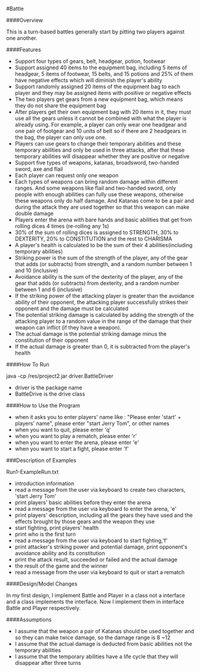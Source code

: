 #Battle

####Overview
   
This is a turn-based battles generally start by pitting two    players against one another. 

####Features

  * Support four types of gears, belt, headgear, potion, footwear 
  * Support assigned 40 items to the equipment bag, including  5 items of headgear, 5 items of footwear, 15 belts, and 15 potions and 25% of them have negative effects which will diminish the player's ability 
  * Support randomly assigned 20 items of the equipment bag to each player and they may be assigned items with positive or negative effects
  * The two players get gears from a new equipment bag, which means they do not share the equipment bag
  * After players get their own equipment bag with 20 items in it, they must use all the gears unless it cannot be combined with what the player is already using. For example, a player can only wear one headgear and one pair of footgear and 10 units of belt so if there are 2 headgears in the bag, the player can only use one.
  * Players can use gears to change their temporary abilities and these temporary abilities and only be used in three attacks, after that these temporary abilities will disappear whether they are positive or negative
  * Support five types of weapons, katanas, broadsword, two-handed sword, axe and flail
  * Each player can request only one weapon
  * Each types of weapons can bring random damage within different ranges. And some weapons like flail and two-handed sword, only people with enough abilities can fully use these weapons, otherwise these weapons only do half damage. And Katanas come to be a pair and during the attack they are used together so that this weapon can make double damage
  * Players enter the arena with bare hands and basic abilities that get from rolling dices 4 times (re-rolling any 1s)
  * 30% of the sum of rolling dices is assigned to STRENGTH, 30% to DEXTERITY, 20% to CONSTITUTION and the rest to CHARISMA
  * A player's health is calculated to be the sum of their 4 abilities(including temporary abilities)
  * Striking power is the sum of the strength of the player, any of the gear that adds (or subtracts) from strength, and a random number between 1 and 10 (inclusive)
  * Avoidance ability is the sum of the dexterity of the player, any of the gear that adds (or subtracts) from dexterity, and a random number between 1 and 6 (inclusive)
  * If the striking power of the attacking player is greater than the avoidance ability of their opponent, the attacking player successfully strikes their opponent and the damage must be calculated
  * The potential striking damage is calculated by adding the strength of the attacking player to a random value in the range of the damage that their weapon can inflict (if they have a weapon).
  * The actual damage is the potential striking damage minus the constitution of their opponent
  * If the actual damage is greater than 0, it is subtracted from the player's health
  
####How To Run

java -cp /res/project2.jar driver.BattleDriver

 - driver is the package name
 - BattleDrive is the drive class
 
####How to Use the Program

 - when it asks you to enter players' name like :
   "Please enter 'start' + players' name", please enter "start Jerry Tom", or other names
 - when you want to quit, please enter 'q'
 - when you want to play a rematch, please enter 'r'
 - when you want to enter the arena, please enter 'e'
 - when you want to start a fight, please enter 'f'

###Description of Examples

  Run1-ExampleRun.txt
  * introduction information
  * read a message from the user via keyboard to create two characters, 'start Jerry Tom'
  * print players' basic abilities before they enter the arena
  * read a message from the user via keyboard to enter the arena, 'e'
  * print players' description, including all the gears they have used and the effects brought by those gears and the weapon they use
  * start fighting, print players' health
  * print who is the first turn
  * read a message from the user via keyboard to start fighting,'f'
  * print attacker's striking power and potential damage, print opponent's avoidance ability and its constitution
  * print the attack result, succeeded or failed and the actual damage
  * the result of the game and the winner
  * read a message from the user via keyboard to quit or start a rematch
  
####Design/Model Changes
 
  In my first design, I implement Battle and Player in a class not a interface and a class implements the interface. Now I implement them in interface Battle and Player respectively.
  
####Assumptions

  * I assume that the weapon a pair of Katanas should be used together and so they can make twice damage, so the damage range is 8 ~12
  * I assume that the actual damage is deducted from basic abilities not the temporary abilities
  * I assume that the temporary abilities have a life cycle that they will disappear after three turns
  
  
